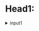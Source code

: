 # Head1:

  <details>
    <summary>input1</summary>
    <br>

    </details>
  
  <details>
    <summary>input2</summary>
    <br>
    
</details>

  <details>
    <summary>output</summary>
    <br>

    </details>